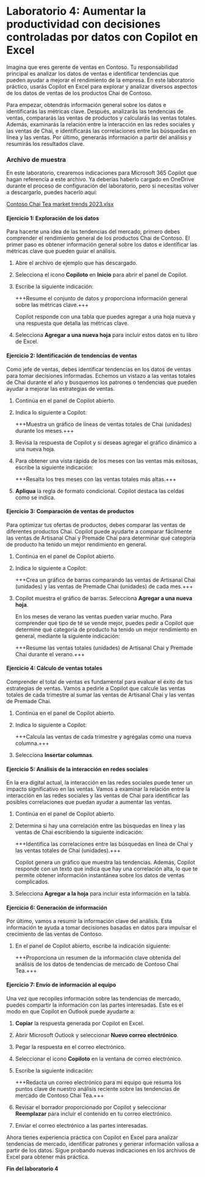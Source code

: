 # Laboratorio 4: Aumentar la productividad con decisiones controladas por datos con Copilot en Excel

Imagina que eres gerente de ventas en Contoso. Tu responsabilidad principal es analizar los datos de ventas e identificar tendencias que pueden ayudar a mejorar el rendimiento de la empresa. En este laboratorio práctico, usarás Copilot en Excel para explorar y analizar diversos aspectos de los datos de ventas de los productos Chai de Contoso.

Para empezar, obtendrás información general sobre los datos e identificarás las métricas clave. Después, analizarás las tendencias de ventas, compararás las ventas de productos y calcularás las ventas totales. Además, examinarás la relación entre la interacción en las redes sociales y las ventas de Chai, e identificarás las correlaciones entre las búsquedas en línea y las ventas. Por último, generarás información a partir del análisis y resumirás los resultados clave.

### Archivo de muestra

En este laboratorio, crearemos indicaciones para Microsoft 365 Copilot que hagan referencia a este archivo. Ya deberías haberlo cargado en OneDrive durante el proceso de configuración del laboratorio, pero si necesitas volver a descargarlo, puedes hacerlo aquí:

[Contoso Chai Tea market trends 2023.xlsx](https://go.microsoft.com/fwlink/?linkid=2268822)

#### Ejercicio 1: Exploración de los datos

Para hacerte una idea de las tendencias del mercado, primero debes comprender el rendimiento general de los productos Chai de Contoso. El primer paso es obtener información general sobre los datos e identificar las métricas clave que pueden guiar el análisis.

1. Abre el archivo de ejemplo que has descargado.

1. Selecciona el icono **Copiloto** en **Inicio** para abrir el panel de Copilot.

1. Escribe la siguiente indicación:

    +++Resume el conjunto de datos y proporciona información general sobre las métricas clave.+++

    Copilot responde con una tabla que puedes agregar a una hoja nueva y una respuesta que detalla las métricas clave.

1. Selecciona **Agregar a una nueva hoja** para incluir estos datos en tu libro de Excel.

#### Ejercicio 2: Identificación de tendencias de ventas

Como jefe de ventas, debes identificar tendencias en los datos de ventas para tomar decisiones informadas. Echemos un vistazo a las ventas totales de Chai durante el año y busquemos los patrones o tendencias que pueden ayudar a mejorar las estrategias de ventas.

1. Continúa en el panel de Copilot abierto.

1. Indica lo siguiente a Copilot:

    +++Muestra un gráfico de líneas de ventas totales de Chai (unidades) durante los meses.+++

1. Revisa la respuesta de Copilot y si deseas agregar el gráfico dinámico a una nueva hoja.

1. Para obtener una vista rápida de los meses con las ventas más exitosas, escribe la siguiente indicación:

    +++Resalta los tres meses con las ventas totales más altas.+++

1. **Apliqua** la regla de formato condicional. Copilot destaca las celdas como se indica.

#### Ejercicio 3: Comparación de ventas de productos

Para optimizar tus ofertas de productos, debes comparar las ventas de diferentes productos Chai. Copilot puede ayudarte a comparar fácilmente las ventas de Artisanal Chai y Premade Chai para determinar qué categoría de producto ha tenido un mejor rendimiento en general.

1. Continúa en el panel de Copilot abierto.

1. Indica lo siguiente a Copilot:

    +++Crea un gráfico de barras comparando las ventas de Artisanal Chai (unidades) y las ventas de Premade Chai (unidades) de cada mes.+++

1. Copilot muestra el gráfico de barras. Selecciona **Agregar a una nueva hoja**.

    En los meses de verano las ventas pueden variar mucho. Para comprender qué tipo de té se vende mejor, puedes pedir a Copilot que determine qué categoría de producto ha tenido un mejor rendimiento en general, mediante la siguiente indicación:

    +++Resume las ventas totales (unidades) de Artisanal Chai y Premade Chai durante el verano.+++

#### Ejercicio 4: Cálculo de ventas totales

Comprender el total de ventas es fundamental para evaluar el éxito de tus estrategias de ventas. Vamos a pedirle a Copilot que calcule las ventas totales de cada trimestre al sumar las ventas de Artisanal Chai y las ventas de Premade Chai.

1. Continúa en el panel de Copilot abierto.

1. Indica lo siguiente a Copilot:

    +++Calcula las ventas de cada trimestre y agrégalas como una nueva columna.+++

1. Selecciona **Insertar columnas**.

#### Ejercicio 5: Análisis de la interacción en redes sociales

En la era digital actual, la interacción en las redes sociales puede tener un impacto significativo en las ventas. Vamos a examinar la relación entre la interacción en las redes sociales y las ventas de Chai para identificar las posibles correlaciones que puedan ayudar a aumentar las ventas.

1. Continúa en el panel de Copilot abierto.

1. Determina si hay una correlación entre las búsquedas en línea y las ventas de Chai escribiendo la siguiente indicación:

    +++Identifica las correlaciones entre las búsquedas en línea de Chai y las ventas totales de Chai (unidades).+++

    Copilot genera un gráfico que muestra las tendencias. Además, Copilot responde con un texto que indica que hay una correlación alta, lo que te permite obtener información instantánea sobre los datos de ventas complicados.

1. Selecciona **Agregar a la hoja** para incluir esta información en la tabla.

#### Ejercicio 6: Generación de información

Por último, vamos a resumir la información clave del análisis. Esta información te ayuda a tomar decisiones basadas en datos para impulsar el crecimiento de las ventas de Contoso.

1. En el panel de Copilot abierto, escribe la indicación siguiente:

    +++Proporciona un resumen de la información clave obtenida del análisis de los datos de tendencias de mercado de Contoso Chai Tea.+++

#### Ejercicio 7: Envío de información al equipo

Una vez que recopiles información sobre las tendencias de mercado, puedes compartir la información con las partes interesadas. Este es el modo en que Copilot en Outlook puede ayudarte a:

1. **Copiar** la respuesta generada por Copilot en Excel.

1. Abrir Microsoft Outlook y seleccionar **Nuevo correo electrónico**.

1. Pegar la respuesta en el correo electrónico.

1. Seleccionar el icono **Copiloto** en la ventana de correo electrónico.

1. Escribe la siguiente indicación:

    +++Redacta un correo electrónico para mi equipo que resuma los puntos clave de nuestro análisis reciente sobre las tendencias de mercado de Contoso Chai Tea.+++

1. Revisar el borrador proporcionado por Copilot y seleccionar **Reemplazar** para incluir el contenido en tu correo electrónico.

1. Enviar el correo electrónico a las partes interesadas.

Ahora tienes experiencia práctica con Copilot en Excel para analizar tendencias de mercado, identificar patrones y generar información valiosa a partir de los datos. Sigue probando nuevas indicaciones en los archivos de Excel para obtener más práctica.

**Fin del laboratorio 4**